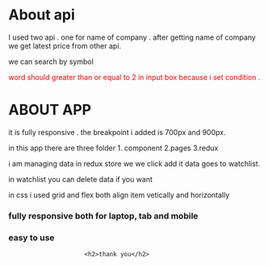 <h1>About api</h1>
<P>I used two api . one for name of company . after getting name of company we get latest price from other api.</P>
<p>we can search by symbol </p>
<p style="color:red">word should greater than or equal to 2  in input box because i set condition .</p>

<h1>ABOUT APP</h1>
<p>it is fully responsive . the breakpoint i added is 700px and 900px.</p>
<p>in this app there are three folder 1. component  2.pages 3.redux</p>
<p>i am managing data in redux store we we click add it data goes to watchlist. </p>
<p>in watchlist you can delete data if you want</p>

<p>in css i used grid and flex both align item vetically and horizontally</p>

<h3> fully responsive both for laptop, tab and mobile</h3>
<h3>easy to use</h3>

                         <h2>thank you</h2>

